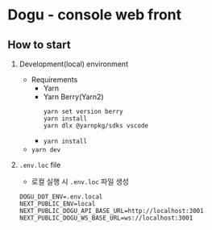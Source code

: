 # Dogu - console web front

## How to start

1. Development(local) environment

   - Requirements
     - Yarn
     - Yarn Berry(Yarn2)
       ```
       yarn set version berry
       yarn install
       yarn dlx @yarnpkg/sdks vscode
       ```
     - `yarn install`
   - `yarn dev`

2. `.env.loc` file

   - 로컬 실행 시 `.env.loc` 파일 생성

   ```
   DOGU_DOT_ENV=.env.local
   NEXT_PUBLIC_ENV=local
   NEXT_PUBLIC_DOGU_API_BASE_URL=http://localhost:3001
   NEXT_PUBLIC_DOGU_WS_BASE_URL=ws://localhost:3001
   ```
